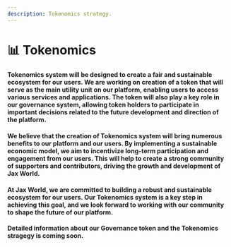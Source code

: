 ```yaml
---
description: Tokenomics strategy.
---
```


# 📊 Tokenomics

#### Tokenomics system will be designed to create a fair and sustainable ecosystem for our users. We are working on creation of a token that will serve as the main utility unit on our platform, enabling users to access various services and applications. The token will also play a key role in our governance system, allowing token holders to participate in important decisions related to the future development and direction of the platform.

#### We believe that the creation of Tokenomics system will bring numerous benefits to our platform and our users. By implementing a sustainable economic model, we aim to incentivize long-term participation and engagement from our users. This will help to create a strong community of supporters and contributors, driving the growth and development of Jax World.

#### At Jax World, we are committed to building a robust and sustainable ecosystem for our users. Our Tokenomics system is a key step in achieving this goal, and we look forward to working with our community to shape the future of our platform.

#### Detailed information about our Governance token and the Tokenomics stragegy is coming soon.

